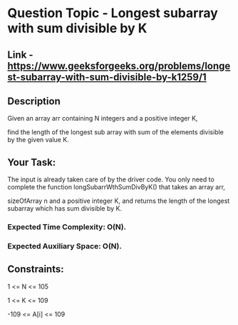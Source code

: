 # Question Topic - Longest subarray with sum divisible by K

## Link - https://www.geeksforgeeks.org/problems/longest-subarray-with-sum-divisible-by-k1259/1


## Description

Given an array arr containing N integers and a positive integer K, 

find the length of the longest sub array with sum of the elements divisible by the given value K.


## Your Task:
The input is already taken care of by the driver code. You only need to complete the function longSubarrWthSumDivByK() that takes an array arr, 

sizeOfArray n and a  positive integer K, and returns the length of the longest subarray which has sum divisible by K. 

### Expected Time Complexity: O(N).

### Expected Auxiliary Space: O(N).

## Constraints:

1 <= N <= 105

1 <= K <= 109

-109 <= A[i] <= 109 
